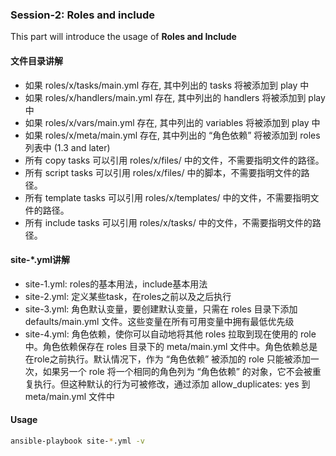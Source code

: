 ### Session-2: Roles and include

This part will introduce the usage of **Roles and Include**

#### 文件目录讲解

- 如果 roles/x/tasks/main.yml 存在, 其中列出的 tasks 将被添加到 play 中
- 如果 roles/x/handlers/main.yml 存在, 其中列出的 handlers 将被添加到 play 中
- 如果 roles/x/vars/main.yml 存在, 其中列出的 variables 将被添加到 play 中
- 如果 roles/x/meta/main.yml 存在, 其中列出的 “角色依赖” 将被添加到 roles 列表中 (1.3 and later)
- 所有 copy tasks 可以引用 roles/x/files/ 中的文件，不需要指明文件的路径。
- 所有 script tasks 可以引用 roles/x/files/ 中的脚本，不需要指明文件的路径。
- 所有 template tasks 可以引用 roles/x/templates/ 中的文件，不需要指明文件的路径。
- 所有 include tasks 可以引用 roles/x/tasks/ 中的文件，不需要指明文件的路径。

#### site-*.yml讲解
- site-1.yml: roles的基本用法，include基本用法
- site-2.yml: 定义某些task，在roles之前以及之后执行
- site-3.yml: 角色默认变量，要创建默认变量，只需在 roles 目录下添加 defaults/main.yml 文件。这些变量在所有可用变量中拥有最低优先级
- site-4.yml: 角色依赖，使你可以自动地将其他 roles 拉取到现在使用的 role 中。角色依赖保存在 roles 目录下的 meta/main.yml 文件中。角色依赖总是在role之前执行。默认情况下，作为 “角色依赖” 被添加的 role 只能被添加一次，如果另一个 role 将一个相同的角色列为 “角色依赖” 的对象，它不会被重复执行。但这种默认的行为可被修改，通过添加 allow_duplicates: yes 到 meta/main.yml 文件中

#### Usage

```bash
ansible-playbook site-*.yml -v
```